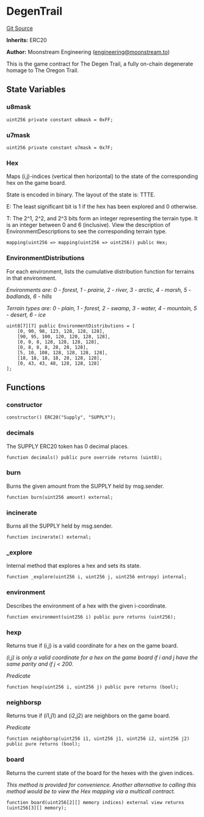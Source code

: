# DegenTrail
[Git Source](https://github.com/moonstream-to/degen-trail/blob/54902d73c65c7678878504a329fd1306cb1d1d95/src/Game.sol)

**Inherits:**
ERC20

**Author:**
Moonstream Engineering (engineering@moonstream.to)

This is the game contract for The Degen Trail, a fully on-chain degenerate homage to The Oregon
Trail.


## State Variables
### u8mask

```solidity
uint256 private constant u8mask = 0xFF;
```


### u7mask

```solidity
uint256 private constant u7mask = 0x7F;
```


### Hex
Maps (i,j)-indices (vertical then horizontal) to the state of the corresponding hex on the game board.

State is encoded in binary. The layout of the state is: TTTE.

E: The least significant bit is 1 if the hex has been explored and 0 otherwise.

T: The 2^1, 2^2, and 2^3 bits form an integer representing the terrain type. It is an integer between 0 and 6 (inclusive). View the description of EnvironmentDescriptions to see the corresponding terrain type.


```solidity
mapping(uint256 => mapping(uint256 => uint256)) public Hex;
```


### EnvironmentDistributions
For each environment, lists the cumulative distribution function for terrains in that environment.

*Environments are: 0 - forest, 1 - prairie, 2 - river, 3 - arctic, 4 - marsh, 5 - badlands, 6 - hills*

*Terrain types are: 0 - plain, 1 - forest, 2 - swamp, 3 - water, 4 - mountain, 5 - desert, 6 - ice*


```solidity
uint8[7][7] public EnvironmentDistributions = [
    [0, 90, 98, 123, 128, 128, 128],
    [90, 95, 100, 120, 120, 128, 128],
    [0, 0, 8, 128, 128, 128, 128],
    [0, 8, 8, 8, 28, 28, 128],
    [5, 10, 108, 128, 128, 128, 128],
    [18, 18, 18, 18, 28, 128, 128],
    [0, 43, 43, 48, 128, 128, 128]
];
```


## Functions
### constructor


```solidity
constructor() ERC20("Supply", "SUPPLY");
```

### decimals

The SUPPLY ERC20 token has 0 decimal places.


```solidity
function decimals() public pure override returns (uint8);
```

### burn

Burns the given amount from the SUPPLY held by msg.sender.


```solidity
function burn(uint256 amount) external;
```

### incinerate

Burns all the SUPPLY held by msg.sender.


```solidity
function incinerate() external;
```

### _explore

Internal method that explores a hex and sets its state.


```solidity
function _explore(uint256 i, uint256 j, uint256 entropy) internal;
```

### environment

Describes the environment of a hex with the given i-coordinate.


```solidity
function environment(uint256 i) public pure returns (uint256);
```

### hexp

Returns true if (i,j) is a valid coordinate for a hex on the game board.

*(i,j) is only a valid coordinate for a hex on the game board if i and j have the same parity and if j < 200.*

*Predicate*


```solidity
function hexp(uint256 i, uint256 j) public pure returns (bool);
```

### neighborsp

Returns true if (i1,j1) and (i2,j2) are neighbors on the game board.

*Predicate*


```solidity
function neighborsp(uint256 i1, uint256 j1, uint256 i2, uint256 j2) public pure returns (bool);
```

### board

Returns the current state of the board for the hexes with the given indices.

*This method is provided for convenience. Another alternative to calling this method would be to
view the Hex mapping via a multicall contract.*


```solidity
function board(uint256[2][] memory indices) external view returns (uint256[3][] memory);
```

